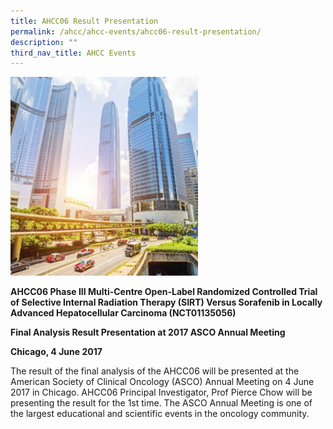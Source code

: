 ```yaml
---
title: AHCC06 Result Presentation
permalink: /ahcc/ahcc-events/ahcc06-result-presentation/
description: ""
third_nav_title: AHCC Events
---
```

<img src="/images/AHCC%20Trials%20Group/AHCC%20Events/4-1-283x300.jpg" style="width:300px">

**AHCC06 Phase III Multi-Centre Open-Label Randomized Controlled Trial of Selective Internal Radiation Therapy (SIRT) Versus Sorafenib in Locally Advanced Hepatocellular Carcinoma (NCT01135056)**

**Final Analysis Result Presentation at 2017 ASCO Annual Meeting**

**Chicago, 4 June 2017**

The result of the final analysis of the AHCC06 will be presented at the American Society of Clinical Oncology (ASCO) Annual Meeting on 4 June 2017 in Chicago. AHCC06 Principal Investigator, Prof Pierce Chow will be presenting the result for the 1st&nbsp;time. The ASCO Annual Meeting is one of the largest educational and scientific events in the oncology community.
